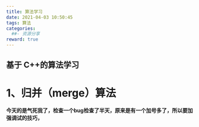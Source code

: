 ```yaml
---
title: 算法学习
date: 2021-04-03 10:50:45
tags: 算法
categories:
  ##- 资源分享
reward: true
---
```


## 基于 C++的算法学习

# 1、归并（merge）算法

**今天的是气死我了，检查一个bug检查了半天，原来是有一个加号多了，所以要加强调试的技巧，**
